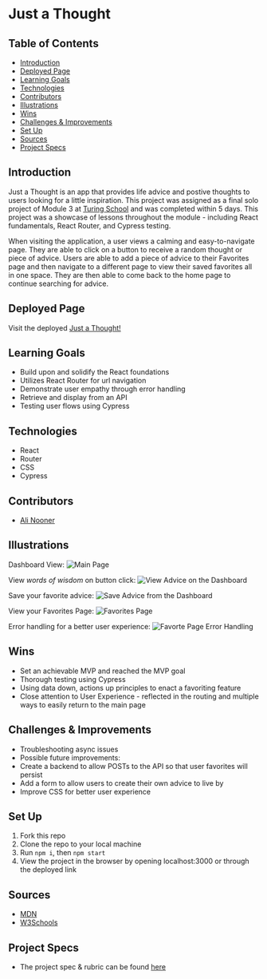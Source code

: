 # Just a Thought

## Table of Contents
  - [Introduction](#Introduction)
  - [Deployed Page](#Deployed-Page)
  - [Learning Goals](#Learning-Goals)
  - [Technologies](#Technologies)
  - [Contributors](#Contributors)
  - [Illustrations](#Illustrations)
  - [Wins](#Wins)
  - [Challenges & Improvements](#Challenges-&-Improvements)
  - [Set Up](#Set-Up)
  - [Sources](#Sources)
  - [Project Specs](#Project-Specs)

## Introduction

Just a Thought is an app that provides life advice and postive thoughts to users looking for a little inspiration. This project was assigned as a final solo project of Module 3 at [Turing School](turing.edu) and was completed within 5 days. This project was a showcase of lessons throughout the module - including React fundamentals, React Router, and Cypress testing.

When visiting the application, a user views a calming and easy-to-navigate page. They are able to click on a button to receive a random thought or piece of advice. Users are able to add a piece of advice to their Favorites page and then navigate to a different page to view their saved favorites all in one space. They are then able to come back to the home page to continue searching for advice.

## Deployed Page

Visit the deployed [Just a Thought!]()

## Learning Goals

- Build upon and solidify the React foundations
- Utilizes React Router for url navigation
- Demonstrate user empathy through error handling
- Retrieve and display from an API
- Testing user flows using Cypress

## Technologies
  - React
  - Router
  - CSS
  - Cypress

## Contributors
  - [Ali Nooner](https://github.com/alinooner)

## Illustrations

Dashboard View:
![Main Page](https://user-images.githubusercontent.com/92279624/164992758-8fc21d5d-eb3e-4e73-bbbb-b8beb2b61df7.png)

View *words of wisdom* on button click:
![View Advice on the Dashboard](https://user-images.githubusercontent.com/92279624/164992802-1992fe22-67be-452e-9a04-efd4c1a76a4d.png)

Save your favorite advice:
![Save Advice from the Dashboard](https://user-images.githubusercontent.com/92279624/164992863-e744a19a-c30d-45e4-9a8c-aa55ee1ed026.png)

View your Favorites Page:
![Favorites Page](https://user-images.githubusercontent.com/92279624/164992688-f92885e6-5d55-42ce-8de9-5c04221fb5ff.png)

Error handling for a better user experience:
![Favorte Page Error Handling](https://user-images.githubusercontent.com/92279624/164992898-d8a0c525-6fa8-4a5a-8588-9a66d971c439.png)

## Wins
  - Set an achievable MVP and reached the MVP goal
  - Thorough testing using Cypress
  - Using data down, actions up principles to enact a favoriting feature
  - Close attention to User Experience - reflected in the routing and multiple ways to easily return to the main page

## Challenges & Improvements
  - Troubleshooting async issues
  - Possible future improvements:
  - Create a backend to allow POSTs to the API so that user favorites will persist
  - Add a form to allow users to create their own advice to live by
  - Improve CSS for better user experience

## Set Up

1. Fork this repo  
2. Clone the repo to your local machine   
3. Run `npm i`, then `npm start`
4. View the project in the browser by opening localhost:3000 or through the deployed link

## Sources
  - [MDN](http://developer.mozilla.org/en-US/)
  - [W3Schools](https://www.w3schools.com/)

## Project Specs
  - The project spec & rubric can be found [here](https://frontend.turing.edu/projects/module-3/showcase.html)

